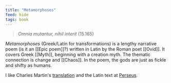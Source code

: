 ```yaml
---
title: "Metamorphoses"
feed: hide
tags: book
---
```


> _Omnia mutantur, nihil interit_ (15.165)

_Metamorphoses_ (Greek/Latin for transformations) is a lengthy narrative poem (is it an [[Epic poem]]?) written in Latin by the Roman poet [[Ovid]]. It covers Greek [[Myth]], beginning with a creation myth. The thematic connection is change and [[Chaos]]. In the poem, the gods are just as fickle and shifty as humans.

I like Charles Martin's [translation](https://www.worldcat.org/title/metamorphoses/oclc/52547579) and the Latin text at [Perseus](http://www.perseus.tufts.edu/hopper/text?doc=Perseus%3Atext%3A1999.02.0029%3Abook%3D1%3Acard%3D1). 